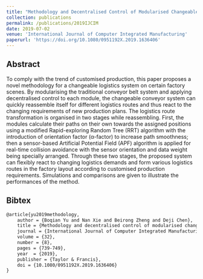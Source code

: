 ```yaml
---
title: "Methodology and Decentralised Control of Modularised Changeable Conveyor Logistics System"
collection: publications
permalink: /publications/2019IJCIM
date: 2019-07-02
venue: 'International Journal of Computer Integrated Manufacturing'
paperurl: 'https://doi.org/10.1080/0951192X.2019.1636406'
---
```


## Abstract
To comply with the trend of customised production, this paper proposes a novel methodology for a changeable logistics system on certain factory scenes. By modularising the traditional conveyor belt system and applying decentralised control to each module, the changeable conveyor system can quickly reassemble itself for different logistics routes and thus react to the changing requirements of new production plans. The logistics route transformation is organised in two stages while reassembling. First, the modules calculate their paths on their own towards the assigned positions using a modified Rapid-exploring Random Tree (RRT) algorithm with the introduction of orientation factor (α-factor) to increase path smoothness; then a sensor-based Artificial Potential Field (APF) algorithm is applied for real-time collision avoidance with the sensor orientation and data weight being specially arranged. Through these two stages, the proposed system can flexibly react to changing logistics demands and form various logistics routes in the factory layout according to customised production requirements. Simulations and comparisons are given to illustrate the performances of the method.

## Bibtex
```latex
@article{yu2019methodology,
	author = {Boqian Yu and Nan Xie and Beirong Zheng and Deji Chen},
	title = {Methodology and decentralised control of modularised changeable conveyor logistics system},
	journal = {International Journal of Computer Integrated Manufacturing},
	volume = {32},
	number = {8},
	pages = {739-749},
	year  = {2019},
	publisher = {Taylor & Francis},
	doi = {10.1080/0951192X.2019.1636406}
}
```

